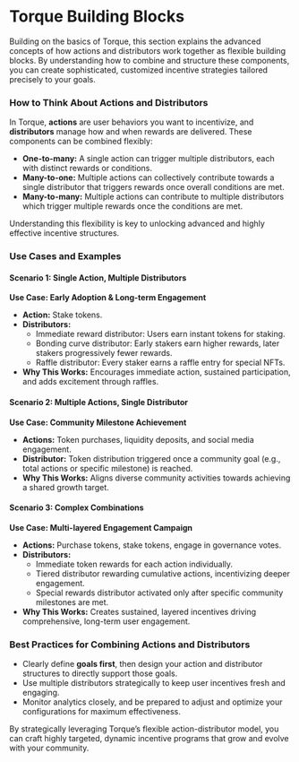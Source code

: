 # Torque Building Blocks

Building on the basics of Torque, this section explains the advanced concepts of how actions and distributors work together as flexible building blocks. By understanding how to combine and structure these components, you can create sophisticated, customized incentive strategies tailored precisely to your goals.

### How to Think About Actions and Distributors

In Torque, **actions** are user behaviors you want to incentivize, and **distributors** manage how and when rewards are delivered. These components can be combined flexibly:

* **One-to-many:** A single action can trigger multiple distributors, each with distinct rewards or conditions.
* **Many-to-one:** Multiple actions can collectively contribute towards a single distributor that triggers rewards once overall conditions are met.
* **Many-to-many:** Multiple actions can contribute to multiple distributors which trigger multiple rewards once the conditions are met.

Understanding this flexibility is key to unlocking advanced and highly effective incentive structures.

### Use Cases and Examples

#### Scenario 1: Single Action, Multiple Distributors

**Use Case: Early Adoption & Long-term Engagement**

* **Action:** Stake tokens.
* **Distributors:**
  * Immediate reward distributor: Users earn instant tokens for staking.
  * Bonding curve distributor: Early stakers earn higher rewards, later stakers progressively fewer rewards.
  * Raffle distributor: Every staker earns a raffle entry for special NFTs.
* **Why This Works:** Encourages immediate action, sustained participation, and adds excitement through raffles.

#### Scenario 2: Multiple Actions, Single Distributor

**Use Case: Community Milestone Achievement**

* **Actions:** Token purchases, liquidity deposits, and social media engagement.
* **Distributor:** Token distribution triggered once a community goal (e.g., total actions or specific milestone) is reached.
* **Why This Works:** Aligns diverse community activities towards achieving a shared growth target.

#### Scenario 3: Complex Combinations

**Use Case: Multi-layered Engagement Campaign**

* **Actions:** Purchase tokens, stake tokens, engage in governance votes.
* **Distributors:**
  * Immediate token rewards for each action individually.
  * Tiered distributor rewarding cumulative actions, incentivizing deeper engagement.
  * Special rewards distributor activated only after specific community milestones are met.
* **Why This Works:** Creates sustained, layered incentives driving comprehensive, long-term user engagement.

### Best Practices for Combining Actions and Distributors

* Clearly define **goals first**, then design your action and distributor structures to directly support those goals.
* Use multiple distributors strategically to keep user incentives fresh and engaging.
* Monitor analytics closely, and be prepared to adjust and optimize your configurations for maximum effectiveness.

By strategically leveraging Torque’s flexible action-distributor model, you can craft highly targeted, dynamic incentive programs that grow and evolve with your community.
